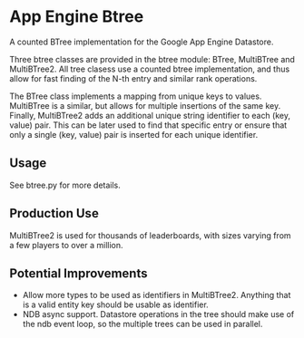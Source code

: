 # App Engine Btree

A counted BTree implementation for the Google App Engine Datastore.

Three btree classes are provided in the btree module: BTree,
MultiBTree and MultiBTree2. All tree clasess use a counted btree
implementation, and thus allow for fast finding of the N-th entry and
similar rank operations.

The BTree class implements a mapping from unique keys to
values. MultiBTree is a similar, but allows for multiple insertions of
the same key. Finally, MultiBTree2 adds an additional unique string
identifier to each (key, value) pair. This can be later used to find
that specific entry or ensure that only a single (key, value) pair is
inserted for each unique identifier.

## Usage

See btree.py for more details.


## Production Use

MultiBTree2 is used for thousands of leaderboards, with sizes varying
from a few players to over a million.


## Potential Improvements

* Allow more types to be used as identifiers in MultiBTree2. Anything
  that is a valid entity key should be usable as identifier.
* NDB async support. Datastore operations in the tree should make use
  of the ndb event loop, so the multiple trees can be used in
  parallel.

